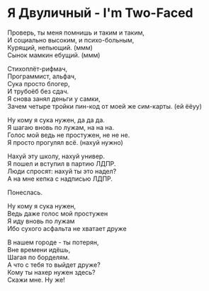 # Я Двуличный - I'm Two-Faced

Проверь, ты меня помнишь и таким и таким, \
И социально высоким, и психо-больным, \
Курящий, непьющий. (ммм) \
Сынок мамкин ебущий. (ммм)

Стихоплёт-рифмач, \
Программист, альфач, \
Сука просто блогер, \
И трубоёб без сдач. \
Я снова занял деньги у самки, \
Зачем четыре тройки пин-код от моей же сим-карты. (ей ёёуу)

Ну кому я сука нужен, да да да. \
Я шагаю вновь по лужам, на на на. \
Голос мой ведь не простужен, не не не. \
Я просто прогулял всё. (нахуй нужно) 

Нахуй эту школу, нахуй универ. \
Я пошел и вступил в партию ЛДПР. \
Люди спросят: нахуй ты это надел? \
А на мне кепка с надписью ЛДПР. 

Понеслась.

Ну кому я сука нужен, \
Ведь даже голос мой простужен \
Я иду вновь по лужам \
Ибо сухого асфальта не хватает друже 

В нашем городе - ты потерян, \
Вне времени идёшь, \
Шагая по борделям. \
А что с тебя то выйдет друже? \
Кому ты нахер нужен здесь? \
Скажи мне. Ну же!